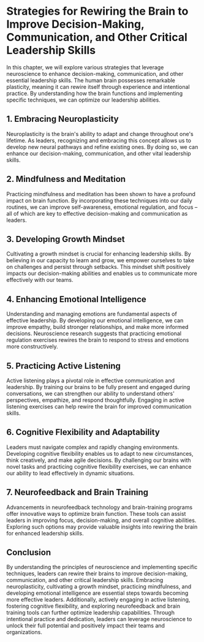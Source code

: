# Strategies for Rewiring the Brain to Improve Decision-Making, Communication, and Other Critical Leadership Skills

In this chapter, we will explore various strategies that leverage neuroscience to enhance decision-making, communication, and other essential leadership skills. The human brain possesses remarkable plasticity, meaning it can rewire itself through experience and intentional practice. By understanding how the brain functions and implementing specific techniques, we can optimize our leadership abilities.

## 1\. Embracing Neuroplasticity

Neuroplasticity is the brain's ability to adapt and change throughout one's lifetime. As leaders, recognizing and embracing this concept allows us to develop new neural pathways and refine existing ones. By doing so, we can enhance our decision-making, communication, and other vital leadership skills.

## 2\. Mindfulness and Meditation

Practicing mindfulness and meditation has been shown to have a profound impact on brain function. By incorporating these techniques into our daily routines, we can improve self-awareness, emotional regulation, and focus – all of which are key to effective decision-making and communication as leaders.

## 3\. Developing Growth Mindset

Cultivating a growth mindset is crucial for enhancing leadership skills. By believing in our capacity to learn and grow, we empower ourselves to take on challenges and persist through setbacks. This mindset shift positively impacts our decision-making abilities and enables us to communicate more effectively with our teams.

## 4\. Enhancing Emotional Intelligence

Understanding and managing emotions are fundamental aspects of effective leadership. By developing our emotional intelligence, we can improve empathy, build stronger relationships, and make more informed decisions. Neuroscience research suggests that practicing emotional regulation exercises rewires the brain to respond to stress and emotions more constructively.

## 5\. Practicing Active Listening

Active listening plays a pivotal role in effective communication and leadership. By training our brains to be fully present and engaged during conversations, we can strengthen our ability to understand others' perspectives, empathize, and respond thoughtfully. Engaging in active listening exercises can help rewire the brain for improved communication skills.

## 6\. Cognitive Flexibility and Adaptability

Leaders must navigate complex and rapidly changing environments. Developing cognitive flexibility enables us to adapt to new circumstances, think creatively, and make agile decisions. By challenging our brains with novel tasks and practicing cognitive flexibility exercises, we can enhance our ability to lead effectively in dynamic situations.

## 7\. Neurofeedback and Brain Training

Advancements in neurofeedback technology and brain-training programs offer innovative ways to optimize brain function. These tools can assist leaders in improving focus, decision-making, and overall cognitive abilities. Exploring such options may provide valuable insights into rewiring the brain for enhanced leadership skills.

## Conclusion

By understanding the principles of neuroscience and implementing specific techniques, leaders can rewire their brains to improve decision-making, communication, and other critical leadership skills. Embracing neuroplasticity, cultivating a growth mindset, practicing mindfulness, and developing emotional intelligence are essential steps towards becoming more effective leaders. Additionally, actively engaging in active listening, fostering cognitive flexibility, and exploring neurofeedback and brain training tools can further optimize leadership capabilities. Through intentional practice and dedication, leaders can leverage neuroscience to unlock their full potential and positively impact their teams and organizations.
